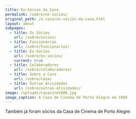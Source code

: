 ```yaml
---
title: Ex-Sócios da Casa
permalink: /sobre/ex-socios/
original_path: /a-casa/ex-sócios-da-casa.html
layout: about
subpages:
  - title: Os Sócios
    url: /sobre/socios/
  - title: Funcionários
    url: /sobre/funcionarios/
  - title: Ex-Sócios
    url: /sobre/ex-socios/
    current: true
  - title: Colaboradores
    url: /sobre/colaboradores/
  - title: Sobre a Casa
    url: /sobre/casa/
  - title: Outras Atividades
    url: /sobre/outras-atividades/
image: /uploads/casacine1988.jpg
image_caption: A Casa de Cinema de Porto Alegre em 1988
---
```

Também já foram sócios da Casa de Cinema de Porto Alegre: